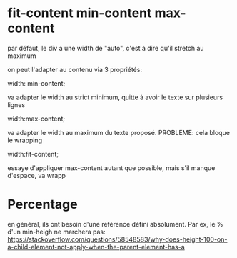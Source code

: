 # fit-content min-content max-content

par défaut, le div a une width de "auto", c'est à dire qu'il stretch au maximum

on peut l'adapter au contenu via 3 propriétés:

width: min-content;

va adapter le width au strict minimum, quitte à avoir le texte sur plusieurs lignes


width:max-content;

va adapter le width au maximum du texte proposé. PROBLEME: cela bloque le wrapping


width:fit-content; 

essaye d'appliquer max-content autant que possible, mais s'il manque d'espace, va wrapp


# Percentage

en général, ils ont besoin d'une référence défini absolument.
Par ex, le % d'un min-heigh ne marchera pas: 
https://stackoverflow.com/questions/58548583/why-does-height-100-on-a-child-element-not-apply-when-the-parent-element-has-a
